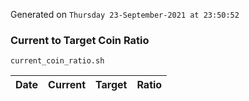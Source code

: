 Generated on `Thursday 23-September-2021 at 23:50:52`

### Current to Target Coin Ratio
`current_coin_ratio.sh`

Date|Current|Target|Ratio
---|---|---|---
